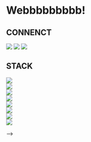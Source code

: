 <!-- ### Hi there 👋

<!--
**tjrgusdl41/tjrgusdl41** is a ✨ _special_ ✨ repository because its `README.md` (this file) appears on your GitHub profile.

Here are some ideas to get you started:

- 🔭 I’m currently working on ...
- 🌱 I’m currently learning ...
- 👯 I’m looking to collaborate on ...
- 🤔 I’m looking for help with ...
- 💬 Ask me about ...
- 📫 How to reach me: ...
- 😄 Pronouns: ...
- ⚡ Fun fact: ...
-->
<h1>Webbbbbbbbb!</h1>


<h2>
	CONNENCT
</h2>
<a href="https://www.youtube.com/channel/UCL9NL-8wtF6d36XtO0l3t2w"><img src="https://img.shields.io/badge/YouTube-FF0000?style=flat-square&logo=YouTube&logoColor=white&link=https://www.youtube.com/channel/UCL9NL-8wtF6d36XtO0l3t2w"/></a>
<a href="https://www.instagram.com/k_kripper/"><img src="https://img.shields.io/badge/Instagram-E4405F?style=flat-square&logo=Instagram&logoColor=white&link=https://www.youtube.com/channel/UCL9NL-8wtF6d36XtO0l3t2w"/></a>
<a href="https://shimmer-utahraptor-d03.notion.site/cc8226e5c0e0400496b1dd25e424769f"><img src="https://img.shields.io/badge/Notion-000000?style=flat-square&logo=book&logoColor=white&link=https://www.youtube.com/channel/UCL9NL-8wtF6d36XtO0l3t2w"/></a>
<h2>
STACK
</h2>

<img src="https://img.shields.io/badge/HTML5-E34F26?style=flat-square&logo=HTML5&logoColor=white"/></a>
<br>
<img src="https://img.shields.io/badge/CSS3-1572B6?style=flat-square&logo=CSS3&logoColor=white"/></a>
<br>
<img src="https://img.shields.io/badge/JavaScript-F7DF1E?style=flat-square&logo=JavaScript&logoColor=white"/></a>
<br>
<img src="https://img.shields.io/badge/PHP-777BB4?style=flat-square&logo=PHP&logoColor=white"/></a>
<br>
<img src="https://img.shields.io/badge/React-61DAFB?style=flat-square&logo=React&logoColor=white"/></a>
<br>
<img src="https://img.shields.io/badge/Python-3766AB?style=flat-square&logo=Python&logoColor=white"/></a>
<br>
<img src="https://img.shields.io/badge/Flask-000000?style=flat-square&logo=Flask&logoColor=white"/></a>
<br>
<img src="https://img.shields.io/badge/MySQL-4479A1?style=flat-square&logo=MySQL&logoColor=white"/></a>
<br>
<!-- <img src="https://img.shields.io/badge/Adobe Photoshop-31A8FF?style=flat-square&logo=Adobe Photoshop&logoColor=white"/></a>
<br>
<img src="https://img.shields.io/badge/Adobe Illustrator-31A8FF?style=flat-square&logo=Adobe Illustrator&logoColor=white"/></a>
<br>
<img src="https://img.shields.io/badge/Adobe Premiere Pro-9999FF?style=flat-square&logo=Adobe Premiere Pro&logoColor=white"/></a>
<br> -->
 -->
